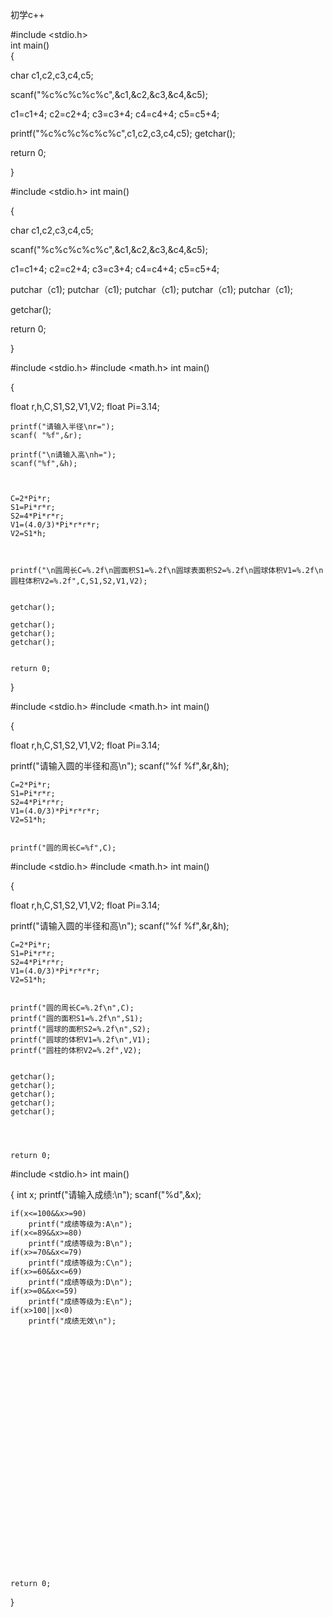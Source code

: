 初学c++

#include <stdio.h>   
int main()                                                                                                                   
{

  char c1,c2,c3,c4,c5;

  
  scanf("%c%c%c%c%c",&c1,&c2,&c3,&c4,&c5);

  c1=c1+4;
  c2=c2+4;
  c3=c3+4;
  c4=c4+4;
  c5=c5+4;
  
  printf("%c%c%c%c%c%c",c1,c2,c3,c4,c5);
  getchar();

  return 0;

}


















#include <stdio.h>
int main()
 
{

  char c1,c2,c3,c4,c5;

  
  scanf("%c%c%c%c%c",&c1,&c2,&c3,&c4,&c5);

  c1=c1+4;
  c2=c2+4;
  c3=c3+4;
  c4=c4+4;
  c5=c5+4;

  putchar（c1);
 putchar（c1);
 putchar（c1);
 putchar（c1);
 putchar（c1);
 

   getchar();

  return 0;

}


















#include <stdio.h>
#include <math.h>
int main()
 
{



 float r,h,C,S1,S2,V1,V2;
 float Pi=3.14;
	  
  
    
	
	



	printf("请输入半径\nr=");
	scanf( "%f",&r);
	
	printf("\n请输入高\nh=");
	scanf("%f",&h);
	

	 
	C=2*Pi*r;
    S1=Pi*r*r;
    S2=4*Pi*r*r;
	V1=(4.0/3)*Pi*r*r*r;
	V2=S1*h;

	

	printf("\n圆周长C=%.2f\n圆面积S1=%.2f\n圆球表面积S2=%.2f\n圆球体积V1=%.2f\n圆柱体积V2=%.2f",C,S1,S2,V1,V2);


	getchar();

    getchar();
	getchar();
	getchar();


	return 0;
}






















#include <stdio.h>
#include <math.h>
int main()
 
{



 float r,h,C,S1,S2,V1,V2;
 float Pi=3.14;

 
	  
  printf("请输入圆的半径和高\n");
  scanf("%f %f",&r,&h);


    
	

  	 
	C=2*Pi*r;
    S1=Pi*r*r;
    S2=4*Pi*r*r;
	V1=(4.0/3)*Pi*r*r*r;
	V2=S1*h;

	
	printf("圆的周长C=%f",C);





















#include <stdio.h>
#include <math.h>
int main()
 
{



 float r,h,C,S1,S2,V1,V2;
 float Pi=3.14;

 
	  
  printf("请输入圆的半径和高\n");
  scanf("%f %f",&r,&h);


    
	

  	 
	C=2*Pi*r;
    S1=Pi*r*r;
    S2=4*Pi*r*r;
	V1=(4.0/3)*Pi*r*r*r;
	V2=S1*h;

	
	printf("圆的周长C=%.2f\n",C);
	printf("圆的面积S1=%.2f\n",S1);
	printf("圆球的面积S2=%.2f\n",S2);
	printf("圆球的体积V1=%.2f\n",V1);
	printf("圆柱的体积V2=%.2f",V2);


	getchar();
	getchar();
	getchar();
	getchar();
	getchar();




	return 0;



#include <stdio.h>
 int main()

{
	int x;
	printf("请输入成绩:\n");
	scanf("%d",&x);

    if(x<=100&&x>=90)
		printf("成绩等级为:A\n");
	if(x<=89&&x>=80)
		printf("成绩等级为:B\n");
	if(x>=70&&x<=79)
		printf("成绩等级为:C\n");
	if(x>=60&&x<=69)
		printf("成绩等级为:D\n");
	if(x>=0&&x<=59)
		printf("成绩等级为:E\n");
	if(x>100||x<0)
		printf("成绩无效\n");
     

		


























	return 0;

 }





